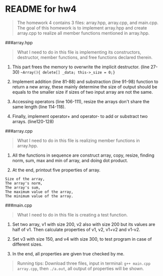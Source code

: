 # README for hw4

> The homework 4 contains 3 files: array.hpp, array.cpp, and main.cpp. The goal of this homework is to implement array.hpp and create array.cpp to realize all member functions mentioned in array.hpp.

###array.hpp

> What I need to do in this file is implementing its constructors, destructor, member functions, and free functions declared therein.

1. This part frees the memory to overwrite the implicit destructor. (line 27-30)
`~Array(){ delete[] _data; this->_size = 0;}`

2. Implement addition (line 81-88) and substraction (line 91-98) function to return a new array, these mainly determine the size of output should be equals to the smaller size if sizes of two input array are not the same.

3. Accessing operators (line 106-111), resize the arrays don't share the same length (line 114-118).

4. Finally, implement operator+ and operator- to add or substract two arrays. (line120-128)

###array.cpp

> What I need to do in this file is realizing member functions in array.hpp.

1. All the functions in sequence are construct array, copy, resize, finding norm, sum, max and min of array, and doing dot product.

2. At the end, printout five properties of array.
```
Size of the array,
The array's norm,
The array's sum,
The maximum value of the array,
The minimum value of the array.
```

###main.cpp

> What I need to do in this file is creating a test function.

1. Set two array, v1 with size 200, v2 also with size 200 but its values are half of v1. Then calculate properties of v1, v2, v1+v2 and v1-v2.

2. Set v3 with size 150, and v4 with size 300, to test program in case of different sizes.

3. In the end, all properties are given true checked by me.

> Running tips: Download three files, input in terminal: `g++ main.cpp array.cpp`, then `./a.out`, all output of properties will be shown.
